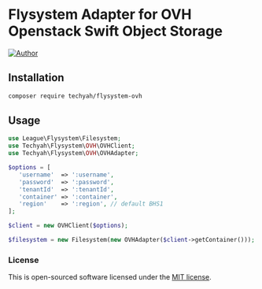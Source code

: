 # Flysystem Adapter for OVH Openstack Swift Object Storage

[![Author](https://img.shields.io/badge/author-@sumihiran-blue.svg?style=flat-square)](https://twitter.com/sumihiran)


## Installation

```bash
composer require techyah/flysystem-ovh
```

## Usage
```php
use League\Flysystem\Filesystem;
use Techyah\Flysystem\OVH\OVHClient;
use Techyah\Flysystem\OVH\OVHAdapter;

$options = [
   'username'  => ':username',
   'password'  => ':password',
   'tenantId'  => ':tenantId',
   'container' => ':container',
   'region'    => ':region', // default BHS1
];

$client = new OVHClient($options);

$filesystem = new Filesystem(new OVHAdapter($client->getContainer()));
```

### License

This is open-sourced software licensed under the [MIT license](http://opensource.org/licenses/MIT).
